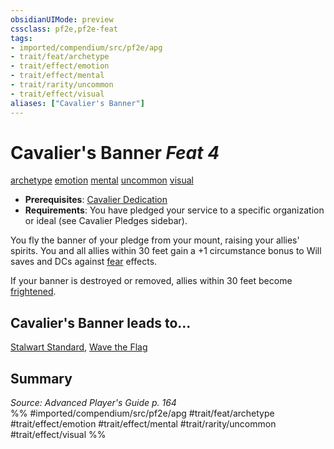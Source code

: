 ```yaml
---
obsidianUIMode: preview
cssclass: pf2e,pf2e-feat
tags:
- imported/compendium/src/pf2e/apg
- trait/feat/archetype
- trait/effect/emotion
- trait/effect/mental
- trait/rarity/uncommon
- trait/effect/visual
aliases: ["Cavalier's Banner"]
---
```

# Cavalier's Banner  *Feat 4*  
[archetype](archetype.md)  [emotion](emotion.md)  [mental](mental.md)  [uncommon](uncommon.md)  [visual](visual.md)  

- **Prerequisites**: [Cavalier Dedication](cavalier-dedication-apg.md)
- **Requirements**: You have pledged your service to a specific organization or ideal (see Cavalier Pledges sidebar).

You fly the banner of your pledge from your mount, raising your allies' spirits. You and all allies within 30 feet gain a +1 circumstance bonus to Will saves and DCs against [fear](rules/traits/fear.md) effects.

If your banner is destroyed or removed, allies within 30 feet become [frightened](conditions.md#Frightened).

## Cavalier's Banner leads to...

[Stalwart Standard](stalwart-standard-lokl.md), [Wave the Flag](wave-the-flag-lokl.md)

## Summary

*Source: Advanced Player's Guide p. 164*  
%% #imported/compendium/src/pf2e/apg #trait/feat/archetype #trait/effect/emotion #trait/effect/mental #trait/rarity/uncommon #trait/effect/visual %%